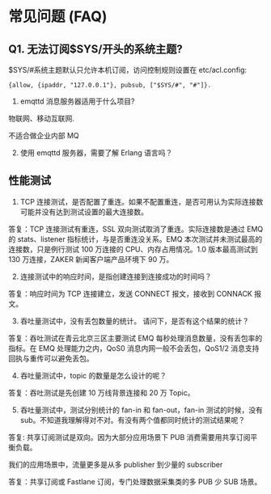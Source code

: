 # 常见问题 (FAQ)

## Q1. 无法订阅$SYS/开头的系统主题?

\$SYS/#系统主题默认只允许本机订阅，访问控制规则设置在 etc/acl.config:

    {allow, {ipaddr, "127.0.0.1"}, pubsub, ["$SYS/#", "#"]}.

1. emqttd 消息服务器适用于什么项目?

物联网、移动互联网.

不适合做企业内部 MQ

2. 使用 emqttd 服务器，需要了解 Erlang 语言吗？

## 性能测试

1. TCP 连接测试，是否配置了重连。如果不配置重连，是否可用认为实际连接数可能并没有达到测试设置的最大连接数。

答复：TCP 连接测试有重连，SSL 双向测试取消了重连。实际连接数是通过 EMQ 的 stats、listener 指标统计，与是否重连没关系。EMQ 本次测试并未测试最高的连接数，只是例行测试 100 万连接的 CPU、内存占用情况。1.0 版本最高测试到 130 万连接，ZAKER 新闻客户端产品环境下 90 万。

2. 连接测试中的响应时间，是指创建连接到连接成功的时间吗？

答复：响应时间为 TCP 连接建立，发送 CONNECT 报文，接收到 CONNACK 报文。

3. 吞吐量测试中，没有丢包数量的统计。 请问下，是否有这个结果的统计？

答复：吞吐测试在青云北京三区主要测试 EMQ 每秒处理消息数量，没有丢包率的指标。在 EMQ 处理能力之内，QoS0 消息内网一般不会丢包，QoS1/2 消息支持回执与重传可以避免丢包。

4. 吞吐量测试中，topic 的数量是怎么设计的呢？

答复：吞吐测试是先创建 10 万线背景连接和 20 万 Topic。

5. 吞吐量测试中，测试分别统计的 fan-in 和 fan-out，fan-in 测试的时候，没有 sub。不知道我理解得对不对。有没有两个值都同时统计的测试结果呢？

答复: 共享订阅测试是双向。因为大部分应用场景下 PUB 消费需要用共享订阅平衡负载。

我们的应用场景中，流量更多是从多 publisher 到少量的 subscriber

答复：共享订阅或 Fastlane 订阅，专门处理数据采集类的多 PUB 少 SUB 场景。
